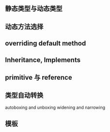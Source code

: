 ## 静态类型与动态类型

## 动态方法选择

## overriding default method

## Inheritance, Implements
## primitive 与 reference

## 类型自动转换
autoboxing and unboxing
widening and narrowing

## 模板